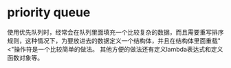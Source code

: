 # priority queue

使用优先队列时，经常会在队列里面填充一个比较复杂的数据，而且需要重写排序
规则，这种情况下，为要放进去的数据定义一个结构体，并且在结构体里面重载"<"操作符是一个比较简单的做法。
其他方便的做法还有定义lambda表达式和定义函数对象等。
    